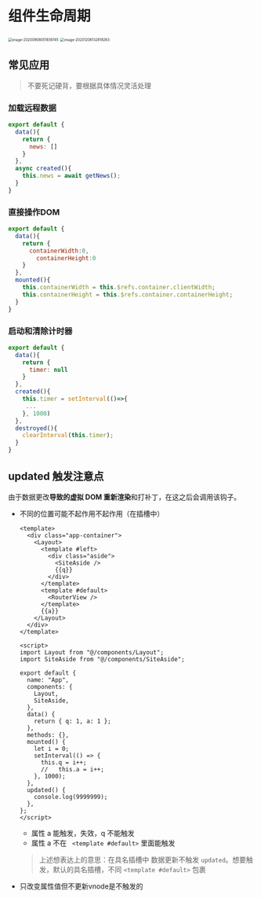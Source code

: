 # 组件生命周期

<img src="http://mdrs.yuanjin.tech/img/20200908051939.png" alt="image-20200908051939745" style="zoom:50%;" />

<img src="http://mdrs.yuanjin.tech/img/20201206132819.png" alt="image-20201206132819263" style="zoom:50%;" />

## 常见应用

> 不要死记硬背，要根据具体情况灵活处理

### 加载远程数据

```js
export default {
  data(){
    return {
      news: []
    }
  },
  async created(){
    this.news = await getNews();
  }
}
```

### 直接操作DOM

```js
export default {
  data(){
    return {
      containerWidth:0,
    	containerHeight:0
    }
  },
  mounted(){
    this.containerWidth = this.$refs.container.clientWidth;
    this.containerHeight = this.$refs.container.containerHeight;
  }
}
```

### 启动和清除计时器

```js
export default {
  data(){
    return {
      timer: null
    }
  },
  created(){
    this.timer = setInterval(()=>{
     ... 
    }, 1000)
  },
  destroyed(){
    clearInterval(this.timer);               
  }
}
```

## updated 触发注意点

由于数据更改**导致的虚拟 DOM 重新渲染**和打补丁，在这之后会调用该钩子。



+ 不同的位置可能不起作用不起作用（在插槽中）

  ```vue
  <template>
    <div class="app-container">
      <Layout>
        <template #left>
          <div class="aside">
            <SiteAside />
            {{q}}
          </div>
        </template>
        <template #default>
          <RouterView />
        </template>
        {{a}}
      </Layout>
    </div>
  </template>
  
  <script>
  import Layout from "@/components/Layout";
  import SiteAside from "@/components/SiteAside";
  
  export default {
    name: "App",
    components: {
      Layout,
      SiteAside,
    },
    data() {
      return { q: 1, a: 1 };
    },
    methods: {},
    mounted() {
      let i = 0;
      setInterval(() => {
        this.q = i++;
        //   this.a = i++;
      }, 1000);
    },
    updated() {
      console.log(9999999);
    },
  };
  </script>
  ```

  + 属性 a 能触发，失效，q 不能触发
  + 属性 a 不在 ` <template #default>` 里面能触发

  > 上述想表达上的意思：在具名插槽中 数据更新不触发 `updated`。想要触发，默认的具名插槽，不同 `<template #default>` 包裹

+ 只改变属性值但不更新vnode是不触发的
